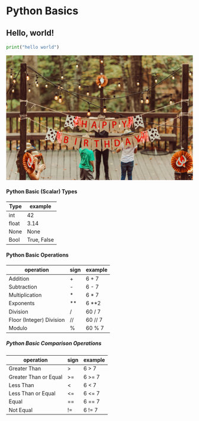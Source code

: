 # Python Basics



## Hello, world!

```python
print("hello world")
```


![string](../images/hbstring.jpg)



#### Python Basic (Scalar) Types

| Type |example |
|---|---|
|int| 42|
|float|3.14|
|None| None|
|Bool| True, False|



#### Python Basic Operations

<table class="fragment">
<thead>
<tr>
<th>operation</th>
<th>sign</th>
<th>example</th>
</tr>
</thead>
<tbody>
<tr>
<td>Addition</td>
<td>+</td>
<td>6 + 7</td>
</tr>
<tr>
<td>Subtraction</td>
<td>-</td>
<td>6 - 7</td>
</tr>
<tr>
<td>Multiplication</td>
<td>*</td>
<td>6 * 7</td>
</tr>
<tr>
<td>Exponents</td>
<td>**</td>
<td>6 **2</td>
</tr>
<tr>
<td>Division</td>
<td>/</td>
<td>60 / 7</td>
</tr>
<tr>
<td>Floor (Integer) Division</td>
<td>//</td>
<td>60 // 7</td>
</tr>
<tr>
<td>Modulo</td>
<td>%</td>
<td>60 % 7</td>
</tr>
</tbody>
</table>



##### Python Basic Comparison Operations

<table>
<thead>
<tr>
<th>operation</th>
<th>sign</th>
<th>example</th>
</tr>
</thead>
<tbody>
<tr>
<td>Greater Than</td>
<td>&gt;</td>
<td>6 &gt; 7</td>
</tr>
<tr>
<td>Greater Than or Equal</td>
<td>&gt;=</td>
<td>6 &gt;= 7</td>
</tr>
<tr>
<td>Less Than</td>
<td>&lt;</td>
<td>6 &lt; 7</td>
</tr>
<tr>
<td>Less Than or Equal</td>
<td>&lt;=</td>
<td>6 &lt;= 7</td>
</tr>
<tr class="fragment highlight-red">
<td >Equal</td>
<td>==</td>
<td>6 == 7</td>
</tr>
<tr>
<td>Not Equal</td>
<td>!=</td>
<td>6 != 7</td>
</tr>
</tbody>
</table>


